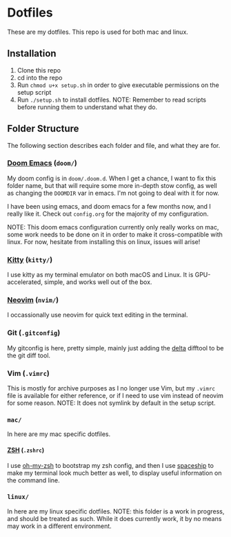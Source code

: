 # Dotfiles

These are my dotfiles. This repo is used for both mac and linux.

## Installation

1. Clone this repo
2. cd into the repo
3. Run `chmod u+x setup.sh` in order to give executable permissions on the setup script
4. Run `./setup.sh` to install dotfiles. NOTE: Remember to read scripts before running them to understand what they do.

## Folder Structure

The following section describes each folder and file, and what they are for.

### [Doom Emacs](https://github.com/hlissner/doom-emacs) (`doom/`)

My doom config is in `doom/.doom.d`. When I get a chance, I want to fix this folder name, but that will require some more in-depth stow config, as well as changing the `DOOMDIR` var in emacs. I'm not going to deal with it for now.

I have been using emacs, and doom emacs for a few months now, and I really like it. Check out `config.org` for the majority of my configuration.

NOTE: This doom emacs configuration currently only really works on mac, some work needs to be done on it in order to make it cross-compatible with linux. For now, hesitate from installing this on linux, issues will arise!

### [Kitty](https://github.com/kovidgoyal/kitty) (`kitty/`)

I use kitty as my terminal emulator on both macOS and Linux. It is GPU-accelerated, simple, and works well out of the box.

### [Neovim](https://neovim.io) (`nvim/`)

I occassionally use neovim for quick text editing in the terminal.

### Git (`.gitconfig`)

My gitconfig is here, pretty simple, mainly just adding the [delta](https://github.com/dandavison/delta) difftool to be the git diff tool.

### Vim (`.vimrc`)

This is mostly for archive purposes as I no longer use Vim, but my `.vimrc` file is available for either reference, or if I need to use vim instead of neovim for some reason. NOTE: It does not symlink by default in the setup script.

### `mac/`

In here are my mac specific dotfiles.

#### [ZSH](https://www.zsh.org) (`.zshrc`)

I use [oh-my-zsh](https://ohmyz.sh) to bootstrap my zsh config, and then I use [spaceship](https://spaceship-prompt.sh) to make my terminal look much better as well, to display useful information on the command line.

### `linux/`

In here are my linux specific dotfiles. NOTE: this folder is a work in progress, and should be treated as such. While it does currently work, it by no means may work in a different environment.
